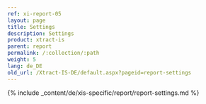 ```yaml
---
ref: xi-report-05
layout: page
title: Settings
description: Settings
product: xtract-is
parent: report
permalink: /:collection/:path
weight: 5
lang: de_DE
old_url: /Xtract-IS-DE/default.aspx?pageid=report-settings
---
```

{% include _content/de/xis-specific/report/report-settings.md %}
